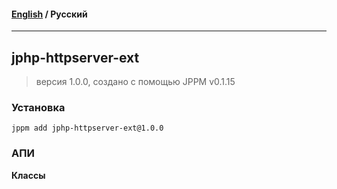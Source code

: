 #### [English](README.md) / **Русский**

---

## jphp-httpserver-ext
> версия 1.0.0, создано с помощью JPPM v0.1.15


### Установка
```
jppm add jphp-httpserver-ext@1.0.0
```

### АПИ
**Классы**